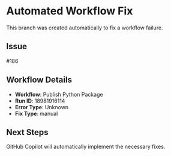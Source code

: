 # Automated Workflow Fix

This branch was created automatically to fix a workflow failure.

## Issue

#186

## Workflow Details

- **Workflow**: Publish Python Package
- **Run ID**: 18981916114
- **Error Type**: Unknown
- **Fix Type**: manual

## Next Steps

GitHub Copilot will automatically implement the necessary fixes.
